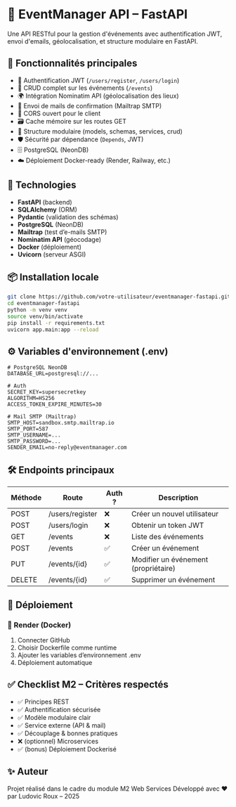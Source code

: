 
# 📆 EventManager API – FastAPI

Une API RESTful pour la gestion d'événements avec authentification JWT, envoi d'emails, géolocalisation, et structure modulaire en FastAPI.

## 🚀 Fonctionnalités principales

- 🔐 Authentification JWT (`/users/register`, `/users/login`)
- 📅 CRUD complet sur les événements (`/events`)
- 🌍 Intégration Nominatim API (géolocalisation des lieux)
- 📩 Envoi de mails de confirmation (Mailtrap SMTP)
- 🔄 CORS ouvert pour le client
- 🗃️ Cache mémoire sur les routes GET
- 🧩 Structure modulaire (models, schemas, services, crud)
- 🛡️ Sécurité par dépendance (`Depends`, JWT)
- 🗄️ PostgreSQL (NeonDB)
- ☁️ Déploiement Docker-ready (Render, Railway, etc.)

## 🔧 Technologies

- **FastAPI** (backend)
- **SQLAlchemy** (ORM)
- **Pydantic** (validation des schémas)
- **PostgreSQL** (NeonDB)
- **Mailtrap** (test d’e-mails SMTP)
- **Nominatim API** (géocodage)
- **Docker** (déploiement)
- **Uvicorn** (serveur ASGI)

## 📦 Installation locale

```bash
git clone https://github.com/votre-utilisateur/eventmanager-fastapi.git
cd eventmanager-fastapi
python -m venv venv
source venv/bin/activate
pip install -r requirements.txt
uvicorn app.main:app --reload
```

## ⚙️ Variables d'environnement (.env)

```env
# PostgreSQL NeonDB
DATABASE_URL=postgresql://...

# Auth
SECRET_KEY=supersecretkey
ALGORITHM=HS256
ACCESS_TOKEN_EXPIRE_MINUTES=30
  
# Mail SMTP (Mailtrap)
SMTP_HOST=sandbox.smtp.mailtrap.io
SMTP_PORT=587
SMTP_USERNAME=...
SMTP_PASSWORD=...
SENDER_EMAIL=no-reply@eventmanager.com
```

## 🛠 Endpoints principaux

| Méthode | Route | Auth ? | Description |
| -- | -- | -- | -- |
| POST | /users/register | ❌ | Créer un nouvel utilisateur
| POST | /users/login | ❌ | Obtenir un token JWT
| GET | /events | ❌ | Liste des événements
| POST | /events | ✅ | Créer un événement
| PUT | /events/{id} | ✅ | Modifier un événement (propriétaire)
| DELETE | /events/{id} | ✅ | Supprimer un événement

## 📡 Déploiement

### 🔹 Render (Docker)

1. Connecter GitHub
2. Choisir Dockerfile comme runtime
3. Ajouter les variables d’environnement .env
4. Déploiement automatique

## ✅ Checklist M2 – Critères respectés

- ✅ Principes REST
- ✅ Authentification sécurisée
- ✅ Modèle modulaire clair
- ✅ Service externe (API & mail)
- ✅ Découplage & bonnes pratiques
- ❌ (optionnel) Microservices
- ✅ (bonus) Déploiement Dockerisé

## ✨ Auteur

Projet réalisé dans le cadre du module M2 Web Services
Développé avec ❤️ par Ludovic Roux – 2025